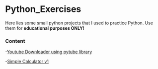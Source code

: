 # Python_Exercises

Here lies some small python projects that I used to practice Python.
Use them for **educational purposes ONLY!**


### Content

-[Youtube Downloader using pytube library](https://github.com/Sajith-Madhusankha/Python_Exercises/blob/main/Youtube_downloader.py)

-[Simple Calculator v1](https://github.com/Sajith-Madhusankha/Python_Exercises/blob/main/simple_cal.py)
